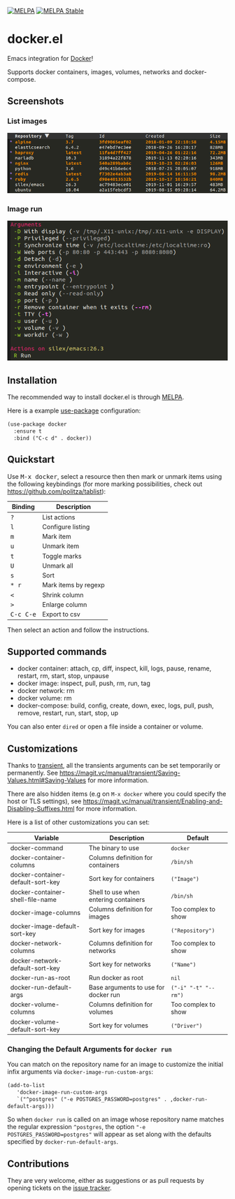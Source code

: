 [![MELPA](http://melpa.org/packages/docker-badge.svg)](http://melpa.org/#/docker)
[![MELPA Stable](http://stable.melpa.org/packages/docker-badge.svg)](http://stable.melpa.org/#/docker)

# docker.el

Emacs integration for [Docker](https://www.docker.com)!

Supports docker containers, images, volumes, networks and docker-compose.

## Screenshots

### List images

![Images list](screenshots/image-ls.png)

### Image run

![Image run](screenshots/image-run.png)

## Installation

The recommended way to install docker.el is through [MELPA](https://github.com/milkypostman/melpa).

Here is a example [use-package](https://github.com/jwiegley/use-package) configuration:

``` elisp
(use-package docker
  :ensure t
  :bind ("C-c d" . docker))
```

## Quickstart

Use <kbd>M-x docker</kbd>, select a resource then then mark or unmark items using the following keybindings (for more
marking possibilities, check out https://github.com/politza/tablist):

| Binding            | Description          |
|--------------------|----------------------|
| <kbd>?</kbd>       | List actions         |
| <kbd>l</kbd>       | Configure listing    |
| <kbd>m</kbd>       | Mark item            |
| <kbd>u</kbd>       | Unmark item          |
| <kbd>t</kbd>       | Toggle marks         |
| <kbd>U</kbd>       | Unmark all           |
| <kbd>s</kbd>       | Sort                 |
| <kbd>* r</kbd>     | Mark items by regexp |
| <kbd><</kbd>       | Shrink column        |
| <kbd>></kbd>       | Enlarge column       |
| <kbd>C-c C-e</kbd> | Export to csv        |

Then select an action and follow the instructions.

## Supported commands

- docker container: attach, cp, diff, inspect, kill, logs, pause, rename, restart, rm, start, stop, unpause
- docker image: inspect, pull, push, rm, run, tag
- docker network: rm
- docker volume: rm
- docker-compose: build, config, create, down, exec, logs, pull, push, remove, restart, run, start, stop, up

You can also enter `dired` or open a file inside a container or volume.

## Customizations

Thanks to [transient](https://github.com/magit/transient), all the transients arguments can be set temporarily or
permanently. See https://magit.vc/manual/transient/Saving-Values.html#Saving-Values for more information.

There are also hidden items (e.g on `M-x docker` where you could specify the host or TLS settings), see
https://magit.vc/manual/transient/Enabling-and-Disabling-Suffixes.html for more information.

Here is a list of other customizations you can set:

| Variable                          | Description                           | Default              |
|-----------------------------------|---------------------------------------|----------------------|
| docker-command                    | The binary to use                     | `docker`             |
| docker-container-columns          | Columns definition for containers     | `/bin/sh`            |
| docker-container-default-sort-key | Sort key for containers               | `("Image")`          |
| docker-container-shell-file-name  | Shell to use when entering containers | `/bin/sh`            |
| docker-image-columns              | Columns definition for images         | Too complex to show  |
| docker-image-default-sort-key     | Sort key for images                   | `("Repository")`     |
| docker-network-columns            | Columns definition for networks       | Too complex to show  |
| docker-network-default-sort-key   | Sort key for networks                 | `("Name")`           |
| docker-run-as-root                | Run docker as root                    | `nil`                |
| docker-run-default-args           | Base arguments to use for docker run  | `("-i" "-t" "--rm")` |
| docker-volume-columns             | Columns definition for volumes        | Too complex to show  |
| docker-volume-default-sort-key    | Sort key for volumes                  | `("Driver")`         |

### Changing the Default Arguments for `docker run`

You can match on the repository name for an image to customize the initial infix arguments via `docker-image-run-custom-args`:

```elips
(add-to-list
   'docker-image-run-custom-args
   `("^postgres" ("-e POSTGRES_PASSWORD=postgres" . ,docker-run-default-args)))
```

So when `docker run` is called on an image whose repository name matches the regular expression `^postgres`, the option `"-e POSTGRES_PASSWORD=postgres"` will appear as set along with the defaults specified by `docker-run-default-args`.

## Contributions

They are very welcome, either as suggestions or as pull requests by opening tickets
on the [issue tracker](https://github.com/Silex/docker.el/issues).
